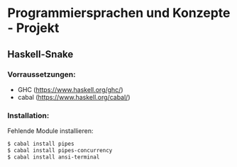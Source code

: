 # Programmiersprachen und Konzepte - Projekt

## Haskell-Snake

### Vorraussetzungen:

* GHC (https://www.haskell.org/ghc/)
* cabal (https://www.haskell.org/cabal/)


### Installation:

Fehlende Module installieren:
```bash
$ cabal install pipes
$ cabal install pipes-concurrency
$ cabal install ansi-terminal
```
